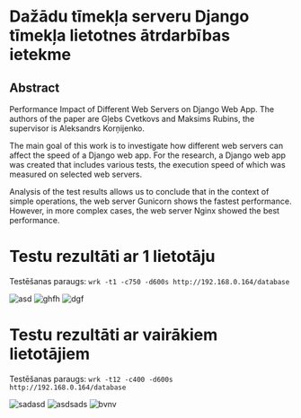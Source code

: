 # Dažādu tīmekļa serveru Django tīmekļa lietotnes ātrdarbības ietekme

## Abstract
Performance Impact of Different Web Servers on Django Web App. The authors of the paper are Gļebs Cvetkovs and Maksims Rubins, the supervisor is Aleksandrs Korņijenko. 

The main goal of this work is to investigate how different web servers can affect the speed of a Django web app. For the research, a Django web app was created that includes various tests, the execution speed of which was measured on selected web servers.

Analysis of the test results allows us to conclude that in the context of simple operations, the web server Gunicorn shows the fastest performance. However, in more complex cases, the web server Nginx showed the best performance.

# Testu rezultāti ar 1 lietotāju
Testēšanas paraugs: `wrk -t1 -c750 -d600s http://192.168.0.164/database`

![asd](https://github.com/user-attachments/assets/a89d25aa-501c-4e62-a295-0e40da726db5)
![ghfh](https://github.com/user-attachments/assets/c4f76b24-dc97-47f0-9678-20621cd57599)
![dgf](https://github.com/user-attachments/assets/eb3c373f-870c-4100-81b5-7383142dd593)


# Testu rezultāti ar vairākiem lietotājiem
Testēšanas paraugs: `wrk -t12 -c400 -d600s http://192.168.0.164/database`

![sadasd](https://github.com/user-attachments/assets/1462998f-a9e2-474a-954f-4fe58d352034)
![asdsads](https://github.com/user-attachments/assets/8e44c807-46b2-4be0-8ccc-89dea364b99d)
![bvnv](https://github.com/user-attachments/assets/a16c2665-7bc5-491f-81d7-633e35505cb8)

